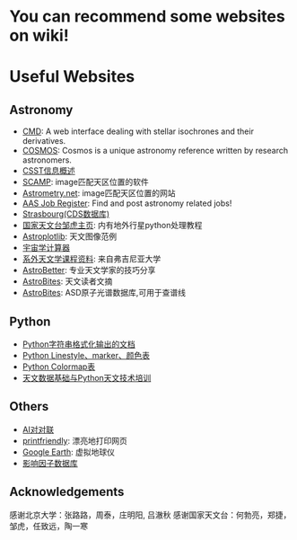 # You can recommend some websites on wiki!

# Useful Websites
## Astronomy
* [CMD](http://stev.oapd.inaf.it/cgi-bin/cmd): A web interface dealing with stellar isochrones and their derivatives.
* [COSMOS](https://astronomy.swin.edu.au/cosmos/): Cosmos is a unique astronomy reference written by research astronomers.
* [CSST信息概述](https://github.com/CSSTsci/GalaxyAGN_science_discussion/wiki/CSST-Summary)
* [SCAMP](https://www.astromatic.net/software/scamp): image匹配天区位置的软件  
* [Astrometry.net](http://astrometry.net/): image匹配天区位置的网站  
* [AAS Job Register](https://jobregister.aas.org): Find and post astronomy related jobs!
* [Strasbourg(CDS数据库)](http://cdsportal.u-strasbg.fr/)
* [国家天文台邹虎主页](http://batc.bao.ac.cn/~zouhu/doku.php?id=projects:start): 内有地外行星python处理教程
* [Astroplotlib](http://astroplotlib.stsci.edu/): 天文图像范例
* [宇宙学计算器](https://ned.ipac.caltech.edu/help/cosmology_calc.html)
* [系外天文学课程资料](http://people.virginia.edu/~dmw8f/astr5630/Topic07/Lecture_7.html): 来自弗吉尼亚大学  
* [AstroBetter](https://www.astrobetter.com/): 专业天文学家的技巧分享
* [AstroBites](https://astrobites.org/): 天文读者文摘
* [AstroBites](https://physics.nist.gov/PhysRefData/ASD/lines_form.html): ASD原子光谱数据库,可用于查谱线



## Python
* [Python字符串格式化输出的文档](https://pyformat.info/)
* [Python Linestyle、marker、颜色表](https://www.cnblogs.com/darkknightzh/p/6117528.html)
* [Python Colormap表](https://blog.csdn.net/lly1122334/article/details/88535217)
* [天文数据基础与Python天文技术培训](https://hebl.china-vo.org/course/PIA2020/)

## Others
* [AI对对联](https://ai.binwang.me/couplet/)
* [printfriendly](https://www.printfriendly.com/): 漂亮地打印网页  
* [Google Earth](https://www.google.com/earth/): 虚拟地球仪  
* [影响因子数据库](https://academic-accelerator.com/Impact-Factor-IF/zh-CN/The-Astrophysical-Journal-Supplement-Series)

## Acknowledgements
感谢北京大学：张路路，周泰，庄明阳, 吕澈秋 
感谢国家天文台：何勃亮，郑捷，邹虎，任致远，陶一寒
